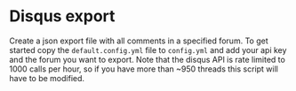 # Disqus export

Create a json export file with all comments in a specified forum. To get started copy the `default.config.yml` file to `config.yml` and add your api key and the forum you want to export. Note that the disqus API is rate limited to 1000 calls per hour, so if you have more than ~950 threads this script will have to be modified.
